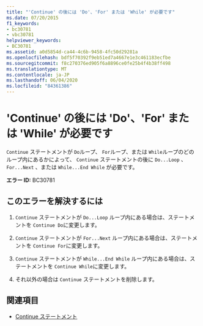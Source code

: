 ```yaml
---
title: "'Continue' の後には 'Do'、'For' または 'While' が必要です"
ms.date: 07/20/2015
f1_keywords:
- bc30781
- vbc30781
helpviewer_keywords:
- BC30781
ms.assetid: a0d5854d-ca44-4c6b-9458-4fc50d29281a
ms.openlocfilehash: bdf5f70392f9eb51ed7a4667e1e3c461183ecfbe
ms.sourcegitcommit: f8c270376ed905f6a8896ce0fe25b4f4b38ff498
ms.translationtype: MT
ms.contentlocale: ja-JP
ms.lasthandoff: 06/04/2020
ms.locfileid: "84361386"
---
```

# <a name="continue-must-be-followed-by-do-for-or-while"></a>'Continue' の後には 'Do'、'For' または 'While' が必要です
`Continue` ステートメントが `Do`ループ、 `For`ループ、または `While`ループのどのループ内にあるかによって、 `Continue` ステートメントの後に `Do...Loop` 、 `For...Next` 、または `While...End While` が必要です。  
  
 **エラー ID:** BC30781  
  
## <a name="to-correct-this-error"></a>このエラーを解決するには  
  
1. `Continue` ステートメントが `Do...Loop` ループ内にある場合は、ステートメントを `Continue Do`に変更します。  
  
2. `Continue` ステートメントが `For...Next` ループ内にある場合は、ステートメントを `Continue For`に変更します。  
  
3. `Continue` ステートメントが `While...End While` ループ内にある場合は、ステートメントを `Continue While`に変更します。  
  
4. それ以外の場合は `Continue` ステートメントを削除します。  
  
## <a name="see-also"></a>関連項目

- [Continue ステートメント](../language-reference/statements/continue-statement.md)
